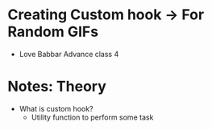 # Creating Custom hook -> For Random GIFs

- Love Babbar Advance class 4

# Notes: Theory

- What is custom hook?
  - Utility function to perform some task
